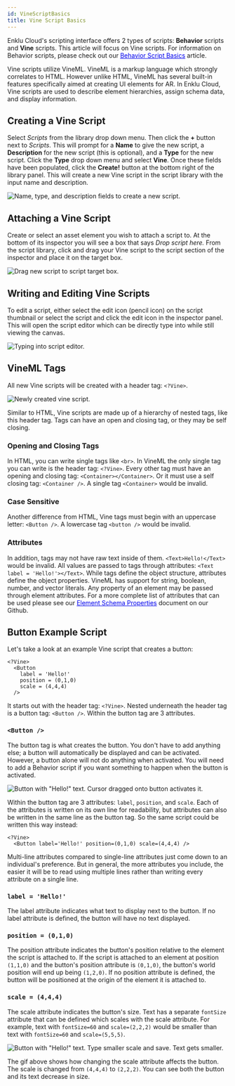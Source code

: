 ```yaml
---
id: VineScriptBasics
title: Vine Script Basics
---
```


Enklu Cloud's scripting interface offers 2 types of scripts: **Behavior** scripts and **Vine** scripts. This article will focus on Vine scripts. For information on Behavior scripts, please check out our <a style="color:#0000ee" href="/docs/Scripting/BehaviorScriptBasics"><u>Behavior Script Basics</u></a> article.

Vine scripts utilize VineML. VineML is a markup language which strongly correlates to HTML. However unlike HTML, VineML has several built-in features specifically aimed at creating UI elements for AR. In Enklu Cloud, Vine scripts are used to describe element hierarchies, assign schema data, and display information.

## Creating a Vine Script

Select *Scripts* from the library drop down menu. Then click the **+** button next to *Scripts*. This will prompt for a **Name** to give the new script, a **Description** for the new script (this is optional), and a **Type** for the new script. Click the **Type** drop down menu and select **Vine**. Once these fields have been populated, click the **Create!** button at the bottom right of the library panel. This will create a new Vine script in the script library with the input name and description.

![Name, type, and description fields to create a new script.](/img/product/VineScriptBasics_CreateNewVine.gif)

## Attaching a Vine Script

Create or select an asset element you wish to attach a script to. At the bottom of its inspector you will see a box that says *Drop script here.* From the script library, click and drag your Vine script to the script section of the inspector and place it on the target box.

![Drag new script to script target box.](/img/product/VineScriptBasics_AttachNewVine.gif)

## Writing and Editing Vine Scripts

To edit a script, either select the edit icon (pencil icon) on the script thumbnail or select the script and click the edit icon in the inspector panel. This will open the script editor which can be directly type into while still viewing the canvas.

![Typing into script editor.](/img/product/VineScriptBasics_EditNewVine.gif)

## VineML Tags

All new Vine scripts will be created with a header tag: `<?Vine>`.

![Newly created vine script.](/img/product/VineScriptBasics_NewVineContents.png)

Similar to HTML, Vine scripts are made up of a hierarchy of nested tags, like this header tag. Tags can have an open and closing tag, or they may be self closing.

### Opening and Closing Tags

In HTML, you can write single tags like `<br>`. In VineML the only single tag you can write is the header tag: `<?Vine>`. Every other tag must have an opening and closing tag: `<Container></Container>`. Or it must use a self closing tag: `<Container />`. A single tag `<Container>` would be invalid.

### Case Sensitive

Another difference from HTML, Vine tags must begin with an uppercase letter: `<Button />`. A lowercase tag `<button />` would be invalid.

### Attributes

In addition, tags may not have raw text inside of them. `<Text>Hello!</Text>` would be invalid. All values are passed to tags through attributes: `<Text label = 'Hello!'></Text>`. While tags define the object structure, attributes define the object properties. VineML has support for string, boolean, number, and vector literals. Any property of an element may be passed through element attributes.  For a more complete list of attributes that can be used please see our <a style="color:#0000ee" href="https://github.com/enklu/enkluplayer/blob/master/Documentation~/element.schema.properties.md" target="_blank" rel="noopener"><u>Element Schema Properties</u></a> document on our Github.


## Button Example Script

Let's take a look at an example Vine script that creates a button:

```
<?Vine>
  <Button
    label = 'Hello!'
    position = (0,1,0)
    scale = (4,4,4)
  />
```

It starts out with the header tag: `<?Vine>`. Nested underneath the header tag is a button tag: `<Button />`. Within the button tag are 3 attributes. 

### `<Button />`

The button tag is what creates the button. You don't have to add anything else; a button will automatically be displayed and can be activated. However, a button alone will not do anything when activated. You will need to add a Behavior script if you want something to happen when the button is activated.

![Button with "Hello!" text.  Cursor dragged onto button activates it.](/img/product/VineScriptBasics_VineButtonActivate.gif)

Within the button tag are 3 attributes: `label`, `position`, and `scale`. Each of the attributes is written on its own line for readability, but attributes can also be written in the same line as the button tag. So the same script could be written this way instead:

```
<?Vine>
  <Button label='Hello!' position=(0,1,0) scale=(4,4,4) />
```

Multi-line attributes compared to single-line attributes just come down to an individual's preference. But in general, the more attributes you include, the easier it will be to read using multiple lines rather than writing every attribute on a single line.

### `label = 'Hello!'`

The label attribute indicates what text to display next to the button. If no label attribute is defined, the button will have no text displayed.

### `position = (0,1,0)`
The position attribute indicates the button's position relative to the element the script is attached to. If the script is attached to an element at position `(1,1,0)` and the button's position attribute is `(0,1,0)`, the button's world position will end up being `(1,2,0)`. If no position attribute is defined, the button will be positioned at the origin of the element it is attached to.

### `scale = (4,4,4)`
The scale attribute indicates the button's size. Text has a separate `fontSize` attribute that can be defined which scales with the scale attribute. For example, text with `fontSize=60` and `scale=(2,2,2)` would be smaller than text with `fontSize=60` and `scale=(5,5,5)`.

![Button with "Hello!" text.  Type smaller scale and save.  Text gets smaller.](/img/product/VineScriptBasics_VineButtonScale.gif)

The gif above shows how changing the scale attribute affects the button. The scale is changed from `(4,4,4)` to `(2,2,2)`. You can see both the button and its text decrease in size.
